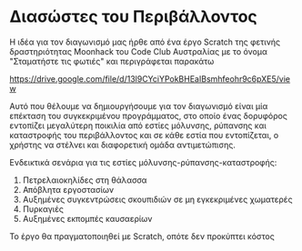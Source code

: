# Διασώστες του Περιβάλλοντος

Η ιδέα για τον διαγωνισμό μας ήρθε από ένα έργο Scratch της φετινής δραστηριότητας Moonhack του Code Club Αυστραλίας με το όνομα "Σταματήστε τις φωτιές" και περιγράφεται παρακάτω

https://drive.google.com/file/d/13l9CYciYPokBHEaIBsmhfeohr9c6pXE5/view 

Αυτό που θέλουμε να δημιουργήσουμε για τον διαγωνισμό είναι μία επέκταση του συγκεκριμένου προγράμματος, στο οποίο ένας δορυφόρος εντοπίζει μεγαλύτερη ποικιλία από εστίες μόλυνσης, ρύπανσης και καταστροφής του περιβάλλοντος και σε κάθε εστία που εντοπίζεται, ο χρήστης να στέλνει και διαφορετική ομάδα αντιμετώπισης.

Ενδεικτικά σενάρια για τις εστίες μόλυνσης-ρύπανσης-καταστροφής:

1. Πετρελαιοκηλίδες στη θάλασσα
2. Απόβλητα εργοστασίων
3. Αυξημένες συγκεντρώσεις σκουπιδιών σε μη εγκεκριμένες χωματερές
4. Πυρκαγιές
5. Αυξημένες εκπομπές καυσαερίων

Το έργο θα πραγματοποιηθεί με Scratch, οπότε δεν προκύπτει κόστος
